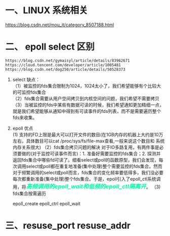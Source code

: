 <style>
strong {
    color:#00F9A5;
    size: 100px;
    margin: 0em;
    font-size: large;
    font-style: italic;
}
</style>

# 一、LINUX 系统相关
https://blog.csdn.net/mou_it/category_8507188.html

# 二、 epoll select 区别
    https://blog.csdn.net/gymaisyl/article/details/83962671
    https://cloud.tencent.com/developer/article/1005481
    https://blog.csdn.net/dog250/article/details/50528373
   
1. select 缺点：  
    （1）被监控的fds集合限制为1024，1024太小了，我们希望能够有个比较大的可监控fds集合  
    （2）fds集合需要从用户空间拷贝到内核空间的问题，我们希望不需要拷贝  
    （3）当被监控的fds中某些有数据可读的时候，我们希望通知更加精细一点，就是我们希望能够从通知中得到有可读事件的fds列表，而不是需要遍历整个fds来收集。
2. epoll 优点  
     (1) 支持的FD上限是最大可以打开文件的数目(在1GB内存的机器上大约是10万左右，具体数目可以cat /proc/sys/fs/file-max查看,一般来说这个数目和
        系统内存关系很大)
    （2）fds集合拷贝问题的解决
        对于IO多路复用，有两件事是必须要做的(对于监控可读事件而言)：1. 准备好需要监控的fds集合；2. 探测并返回fds集合中哪些fd可读了。细看select或poll的函数原型，我们会发现，每次调用select或poll都在重复地准备(集中处理)整个需要监控的fds集合。然而对于频繁调用的select或poll而言，fds集合的变化频率要低得多，我们没必要每次都重新准备(集中处理)整个fds集合。于是，epoll引入了epoll_ctl系统调用，将**高频调用的epoll_wait和低频的epoll_ctl隔离开**。
    （3) fds集合按需遍历

    epoll_create
    epoll_ctrl 
    epoll_wait
   
# 三、resuse_port resuse_addr
